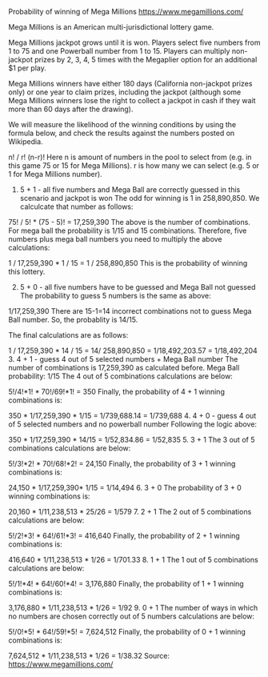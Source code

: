 Probability of winning of Mega Millions https://www.megamillions.com/

Mega Millions is an American multi-jurisdictional lottery game.

Mega Millions jackpot grows until it is won. Players select five numbers from 1 to 75 and one Powerball number from 1 to 15. Players can multiply non-jackpot prizes by 2, 3, 4, 5 times with the Megaplier option for an additional $1 per play.

Mega Millions winners have either 180 days (California non-jackpot prizes only) or one year to claim prizes, including the jackpot (although some Mega Millions winners lose the right to collect a jackpot in cash if they wait more than 60 days after the drawing).


We will measure the likelihood of the winning conditions by using the formula below, and check the results against the numbers posted on Wikipedia.

n! / r! (n-r)!
Here n is amount of numbers in the pool to select from (e.g. in this game 75 or 15 for Mega Millions). r is how many we can select (e.g. 5 or 1 for Mega Millions number).

1. 5 + 1 - all five numbers and Mega Ball are correctly guessed in this scenario and jackpot is won
The odd for winning is 1 in 258,890,850. We calculcate that number as follows:

75! / 5! * (75 - 5)! = 17,259,390
The above is the number of combinations. For mega ball the probability is 1/15 and 15 combinations.
Therefore, five numbers plus mega ball numbers you need to multiply the above calculations:

1 / 17,259,390 * 1 / 15 = 1 / 258,890,850
This is the probability of winning this lottery.

2. 5 + 0 - all five numbers have to be guessed and Mega Ball not guessed
The probability to guess 5 numbers is the same as above:

1/17,259,390
There are 15-1=14 incorrect combinations not to guess Mega Ball number. So, the probablity is 14/15.

The final calculations are as follows:

1 / 17,259,390 * 14 / 15 = 14/ 258,890,850 = 1/18,492,203.57 = 1/18,492,204
3. 4 + 1 - guess 4 out of 5 selected numbers + Mega Ball number
The number of combinations is 17,259,390 as calculated before. Mega Ball probability: 1/15 The 4 out of 5 combinations calculations are below:

5!/4!*1! * 70!/69!*1! = 350
Finally, the probability of 4 + 1 winning combinations is:

350 * 1/17,259,390 * 1/15 = 1/739,688.14 = 1/739,688
4. 4 + 0 - guess 4 out of 5 selected numbers and no powerball number
Following the logic above:

350 * 1/17,259,390 * 14/15 = 1/52,834.86 = 1/52,835 
5. 3 + 1
The 3 out of 5 combinations calculations are below:

5!/3!*2! * 70!/68!*2! = 24,150
Finally, the probability of 3 + 1 winning combinations is:

24,150 * 1/17,259,390* 1/15 = 1/14,494
6. 3 + 0
The probability of 3 + 0 winning combinations is:

20,160 * 1/11,238,513 * 25/26 = 1/579
7. 2 + 1
The 2 out of 5 combinations calculations are below:

5!/2!*3! * 64!/61!*3! = 416,640
Finally, the probability of 2 + 1 winning combinations is:

416,640 * 1/11,238,513 * 1/26 = 1/701.33
8. 1 + 1
The 1 out of 5 combinations calculations are below:

5!/1!*4! * 64!/60!*4! = 3,176,880
Finally, the probability of 1 + 1 winning combinations is:

3,176,880 * 1/11,238,513 * 1/26 = 1/92
9. 0 + 1
The number of ways in which no numbers are chosen correctly out of 5 numbers calculations are below:

5!/0!*5! * 64!/59!*5! = 7,624,512
Finally, the probability of 0 + 1 winning combinations is:

7,624,512 * 1/11,238,513 * 1/26 = 1/38.32
Source:
 https://www.megamillions.com/
